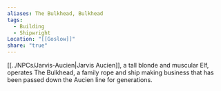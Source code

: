 ```yaml
---
aliases: The Bulkhead, Bulkhead
tags:
  - Building
  - Shipwright
Location: "[[Goslow]]"
share: "true"
---
```


[[../NPCs/Jarvis-Aucien|Jarvis Aucien]], a tall blonde and muscular Elf, operates The Bulkhead, a family rope and ship making business that has been passed down the Aucien line for generations.